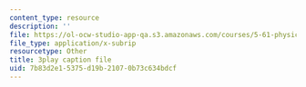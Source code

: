 ```yaml
---
content_type: resource
description: ''
file: https://ol-ocw-studio-app-qa.s3.amazonaws.com/courses/5-61-physical-chemistry-fall-2017/7b83d2e15375d19b21070b73c634bdcf_S-_PFdnImLM.srt
file_type: application/x-subrip
resourcetype: Other
title: 3play caption file
uid: 7b83d2e1-5375-d19b-2107-0b73c634bdcf
---
```

